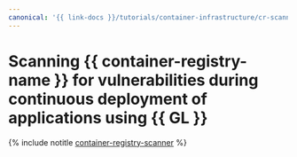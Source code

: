 ```yaml
---
canonical: '{{ link-docs }}/tutorials/container-infrastructure/cr-scanner-with-k8s-and-gitlab'
---
```


# Scanning {{ container-registry-name }} for vulnerabilities during continuous deployment of applications using {{ GL }}

{% include notitle [container-registry-scanner](../../_tutorials/security/cr-scanner-with-k8s-and-gitlab.md) %}